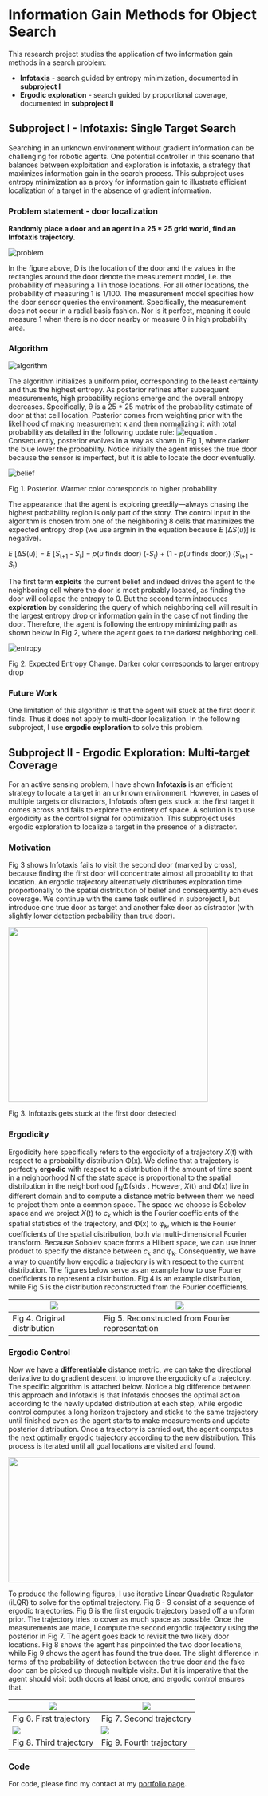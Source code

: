 # Information Gain Methods for Object Search

This research project studies the application of two information gain methods in a search problem:
* **Infotaxis** - search guided by entropy minimization, documented in **subproject I**
* **Ergodic exploration** - search guided by proportional coverage, documented in **subproject II**

## Subproject I - Infotaxis: Single Target Search

Searching in an unknown environment without gradient information can be challenging
for robotic agents. One potential controller in this scenario that balances between
exploitation and exploration is infotaxis, a strategy that maximizes information
gain in the search process. This subproject uses entropy minimization as a proxy for
information gain to illustrate efficient localization of a target in the absence of gradient information.

### Problem statement - door localization

**Randomly place a door and an agent in a 25 * 25 grid world, find an Infotaxis trajectory.**

![problem](images/problem.png)

In the figure above, D is the location of the door and the values in the rectangles
around the door denote the measurement model, i.e. the probability of measuring a 1
in those locations. For all other locations, the probability of measuring 1 is 1/100.
The measurement model specifies how the door sensor queries the environment. Specifically,
the measurement does not occur in a radial basis fashion. Nor is it perfect, meaning it
could measure 1 when there is no door nearby or measure 0 in high probability area.

### Algorithm

![algorithm](images/info_algorithm.png)

The algorithm initializes a uniform prior, corresponding to the least certainty
and thus the highest entropy. As posterior refines after subsequent measurements,
high probability regions emerge and the overall entropy decreases. Specifically, &theta;
is a 25 * 25 matrix of the probability estimate of door at that cell location. Posterior
comes from weighting prior with the likelihood of making measurement x and then normalizing it with total probability as detailed in the following update rule: ![equation](images/update.png) . Consequently, posterior evolves in a way as shown in Fig 1, where darker the blue lower the probability. Notice initially the agent misses the true door because the sensor is imperfect, but it is able to locate the door eventually.

![belief](images/belief.gif)

Fig 1. Posterior. Warmer color corresponds to higher probability

The appearance that the agent is exploring greedily&mdash;always chasing the highest probability region is only part of the story. The control input in the algorithm is chosen from one of the neighboring 8 cells that maximizes the expected entropy drop (we use argmin in the equation because *E* [&Delta;*S*(*u*)] is negative).

*E* [&Delta;*S*(*u*)] = *E* [*S*<sub>t+1</sub> - *S*<sub>t</sub>] = *p*(*u* finds door) (-*S*<sub>t</sub>) + (1 - *p*(*u* finds door)) (*S*<sub>t+1</sub> - *S*<sub>t</sub>)

The first term **exploits** the current belief and indeed drives the agent to the neighboring cell where the door is most probably located, as finding the door will collapse the entropy to 0. But the second term introduces **exploration** by considering the query of which neighboring cell will result in the largest entropy drop or information gain in the case of not finding the door. Therefore, the agent is following the entropy minimizing path as shown below in Fig 2, where the agent goes to the darkest neighboring cell.

![entropy](images/entropy.gif)

Fig 2. Expected Entropy Change. Darker color corresponds to larger entropy drop

### Future Work

One limitation of this algorithm is that the agent will stuck at the first door it finds. Thus it does not apply to multi-door localization. In the following subproject, I use **ergodic exploration** to solve this problem.

## Subproject II - Ergodic Exploration: Multi-target Coverage

For an active sensing problem, I have shown **Infotaxis** is an efficient strategy to locate a target in an unknown environment. However, in cases of multiple targets or distractors, Infotaxis often gets stuck at the first target it comes across and fails to explore the entirety of space. A solution is to use ergodicity as the control signal for optimization. This subproject uses ergodic exploration to localize a target in the presence of a distractor.

### Motivation

Fig 3 shows Infotaxis fails to visit the second door (marked by cross), because finding the first door will concentrate almost all probability to that location. An ergodic trajectory alternatively distributes exploration time proportionally to the spatial distribution of belief and consequently achieves coverage. We continue with the same task outlined in subproject I, but introduce one true door as target and another fake door as distractor (with slightly lower detection probability than true door).

<!-- ![info](images/info.png) -->
<img src="images/info.png" width="400" height="350">

Fig 3. Infotaxis gets stuck at the first door detected

### Ergodicity

Ergodicity here specifically refers to the ergodicity of a trajectory *X*(t) with respect to a probability distribution &Phi;(x). We define that a trajectory is perfectly **ergodic** with respect to a distribution if the amount of time spent in a neighborhood &Nu; of the state space is proportional to the spatial distribution in the neighborhood &int;<sub>N</sub>&Phi;(*s*)d*s* . However, *X*(t) and &Phi;(x) live in different domain and to compute a distance metric between them we need to project them onto a common space. The space we choose is Sobolev space and we project *X*(t) to *c*<sub>k</sub> which is the Fourier coefficients of the spatial statistics of the trajectory, and &Phi;(x) to &phi;<sub>k</sub>, which is the Fourier coefficients of the spatial distribution, both via multi-dimensional Fourier transform. Because Sobolev space forms a Hilbert space, we can use inner product to specify the distance between *c*<sub>k</sub> and &phi;<sub>k</sub>. Consequently, we have a way to quantify how ergodic a trajectory is with respect to the current distribution. The figures below serve as an example how to use Fourier coefficients to represent a distribution. Fig 4 is an example distribution, while Fig 5 is the distribution reconstructed from the Fourier coefficients.

|![](images/belief.png) | ![](images/eid.png)|
|-----------------------|--------------------|
|Fig 4. Original distribution | Fig 5. Reconstructed from Fourier representation|

### Ergodic Control

Now we have a **differentiable** distance metric, we can take the directional derivative to do gradient descent to improve the ergodicity of a trajectory. The specific algorithm is attached below. Notice a big difference between this approach and Infotaxis is that Infotaxis chooses the optimal action according to the newly updated distribution at each step, while ergodic control computes a long horizon trajectory and sticks to the same trajectory until finished even as the agent starts to make measurements and update posterior distribution. Once a trajectory is carried out, the agent computes the next optimally ergodic trajectory according to the new distribution. This process is iterated until all goal locations are visited and found.

<!-- ![](images/algorithm.png) -->
<img src="images/algorithm.png" width="600" height="250">

To produce the following figures, I use iterative Linear Quadratic Regulator (iLQR) to solve for the optimal trajectory. Fig 6 - 9 consist of a sequence of ergodic trajectories. Fig 6 is the first ergodic trajectory based off a uniform prior. The trajectory tries to cover as much space as possible. Once the measurements are made, I compute the second ergodic trajectory using the posterior in Fig 7. The agent goes back to revisit the two likely door locations. Fig 8 shows the agent has pinpointed the two door locations, while Fig 9 shows the agent has found the true door. The slight difference in terms of the probability of detection between the true door and the fake door can be picked up through multiple visits. But it is imperative that the agent should visit both doors at least once, and ergodic control ensures that.

|![](images/e1.png) | ![](images/e2.png)|
|-------------------|-------------------|
|Fig 6. First trajectory | Fig 7. Second trajectory|
|![](images/e3.png) | ![](images/e4.png)|
|Fig 8. Third trajectory | Fig 9. Fourth trajectory|

### Code

For code, please find my contact at my [portfolio page](https://yanweiw.github.io).
